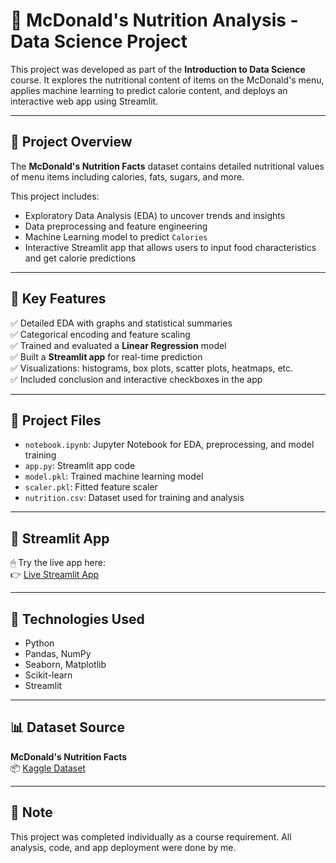 # 🍔 McDonald's Nutrition Analysis - Data Science Project

This project was developed as part of the **Introduction to Data Science** course. It explores the nutritional content of items on the McDonald's menu, applies machine learning to predict calorie content, and deploys an interactive web app using Streamlit.

---

## 📌 Project Overview

The **McDonald's Nutrition Facts** dataset contains detailed nutritional values of menu items including calories, fats, sugars, and more.

This project includes:
- Exploratory Data Analysis (EDA) to uncover trends and insights
- Data preprocessing and feature engineering
- Machine Learning model to predict `Calories`
- Interactive Streamlit app that allows users to input food characteristics and get calorie predictions

---

## 🧠 Key Features

✅ Detailed EDA with graphs and statistical summaries  
✅ Categorical encoding and feature scaling  
✅ Trained and evaluated a **Linear Regression** model  
✅ Built a **Streamlit app** for real-time prediction  
✅ Visualizations: histograms, box plots, scatter plots, heatmaps, etc.  
✅ Included conclusion and interactive checkboxes in the app

---

## 📂 Project Files

- `notebook.ipynb`: Jupyter Notebook for EDA, preprocessing, and model training  
- `app.py`: Streamlit app code  
- `model.pkl`: Trained machine learning model  
- `scaler.pkl`: Fitted feature scaler  
- `nutrition.csv`: Dataset used for training and analysis  

---

## 🚀 Streamlit App

🖱 Try the live app here:  
👉 [Live Streamlit App](https://mcdonalds-nutrition-analysis-nrl8uaspxdugg5udhycalb.streamlit.app/)  


---

## 🧪 Technologies Used

- Python
- Pandas, NumPy
- Seaborn, Matplotlib
- Scikit-learn
- Streamlit

---

## 📊 Dataset Source

**McDonald's Nutrition Facts**  
📦 [Kaggle Dataset](https://www.kaggle.com/datasets/mcdonalds/nutrition-facts)

---


## 📌 Note

This project was completed individually as a course requirement. All analysis, code, and app deployment were done by me.

